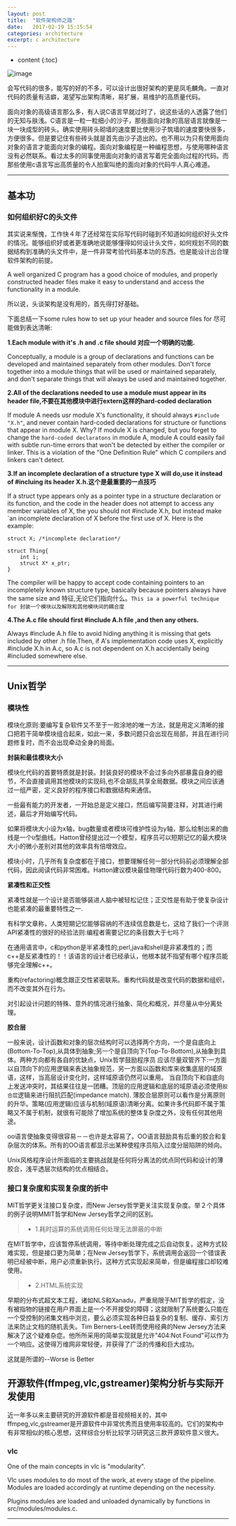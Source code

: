 ```yaml
---
layout: post
title:  "软件架构师之路"
date:   2017-02-19 15:15:54
categories: architecture
excerpt: c architecture
---
```


* content
{:toc}


![image](http://coolshell.cn//wp-content/uploads/2016/10/drawing-recursive-300x204.jpg)

会写代码的很多，能写的好的不多，可以设计出很好架构的更是凤毛麟角。一直对代码的质量有洁癖，渴望写出架构清晰，易扩展，易维护的高质量代码。

面向对象的高级语言那么多，有人说C语言早就过时了，说这些话的人透露了他们的无知与肤浅。C语言是一粒一粒细小的沙子，那些面向对象的高层语言就像是一块一块成型的砖头。确实使用砖头砌墙的速度要比使用沙子筑墙的速度要快很多，方便很多。但是要记住有些砖头就是首先由沙子造出的。也不用以为只有使用面向对象的语言才能面向对象的编程。面向对象编程是一种编程思想，与使用哪种语言没有必然联系。看过太多的同事使用面向对象的语言写着完全面向过程的代码。而那些使用c语言写出高质量的令人拍案叫绝的面向对象的代码牛人真心难道。




---


## 基本功

### 如何组织好C的头文件

其实说来惭愧，工作快４年了还经常在实际写代码时碰到不知道如何组织好头文件的情况。能够组织好或者更准确地说能够懂得如何设计头文件，如何规划不同的数据结构到准确的头文件中，是一件非常考验代码基本功的东西。也是能设计出合理软件架构的前提。

A well organized C program has a good choice of modules, and properly constructed header files make it easy to understand and access the functionality in a module.

所以说，头谈架构是没有用的，首先得打好基础。
 
下面总结一下some rules how to set up your header and source files for 尽可能做到表达清晰:

**1.Each module with it's .h and .c file should 对应一个明确的功能.**

Conceptually, a module is a group of declarations and functions can be developed and maintained separately from other modules. Don't force together into a module things that will be used or maintained separately, and don't separate things that will always be used and maintained together.


**2.All of the declarations needed to use a module must appear in its header file,不要在其他模块中进行extern这样的hard-coded declaration**

If module A needs usr module X's functionality, it should always `#include "X.h"`, and never contain hard-coded declarations for structure or functions that appear in module X. Why? If module X is changed, but you forget to change the `hard-coded declaratons` in module A, module A could easily fail with subtle run-time errors that won't be detected by either the compiler or linker. This is a violation of the "One Definition Rule" which C compilers and linkers can't detect.


**3.If an incomplete declaration of a structure type X will do,use it instead of #incluing its header X.h.这个是最重要的一点技巧**

If a struct type appears only as a pointer type in a structure declaration or its function, and the code in the header does not attempt to access any member variables of X, the you should not #include X.h, but instead make `an incomplete declaration of X before the first use of X. Here is the example:

<pre><code>struct X; /*incomplete declaration*/

struct Thing{
	int i;
	struct X* x_ptr;
}
</code></pre> 

The compiler will be happy to accept code containing pointers to an incompletely known structure type, basically because pointers always have the same size and 特征,无论它们指向什么。`This ia a powerful technique for 封装一个模块以及解除和其他模块间的耦合度`

**4.The A.c file should first #include A.h file ,and then any others.**

Always #include A.h file to avoid hiding anything it is missing that gets included by other .h file.Then, if A's implementation code uses X, explicitly #include X.h in A.c, so A.c is not dependent on X.h accidentally being #included somewhere else.


---


## Unix哲学

### 模块性

模块化原则:要编写复杂软件又不至于一败涂地的唯一方法，就是用定义清晰的接口把若干简单模块组合起来，如此一来，多数问题只会出现在局部，并且在进行问题修复时，而不会出现牵动全身的局面。

**封装和最佳模块大小**

模块化代码的首要特质就是封装。封装良好的模块不会过多向外部暴露自身的细节，不会直接调用其他模块的实现码,也不会胡乱共享全局数据。模块之间应该通过一组严密，定义良好的程序接口和数据结构来通信。

一些最有能力的开发者，一开始总是定义接口，然后编写简要注释，对其进行阐述，最后才开始编写代码。

如果将模块大小设为x轴，bug数量或者模块可维护性设为y轴，那么绘制出来的曲线是一个`U`型曲线。Hatton曾经提出过一个模型，程序员可以短期记忆的最大模块大小的微小差别对其他的效率具有倍增效应。

模块小时，几乎所有复杂度都在于接口，想要理解任何一部分代码前必须理解全部代码，因此阅读代码非常困难。Hatton建议模块最佳物理代码行数为400-800。

**紧凑性和正交性**

紧凑性就是一个设计是否能够装进人脑中被轻松记住；正交性是有助于使复杂设计也能紧凑的最重要特性之一.

有科学文章称，人类短期记忆能够容纳的不连续信息数是七，这给了我们一个评测API紧凑性的很好的经验法则:编程者需要记忆的条目数大于七吗？

在通用语言中，c和python是半紧凑性的;perl,java和shell是非紧凑性的；而c++是反紧凑性的！！该语言的设计者已经承认，他根本就不指望有哪个程序员能够完全理解c++。

重构(refactoring)概念跟正交性紧密联系。重构代码就是改变代码的数据和组织，而不改变其外在行为。

对引起设计问题的特殊、意外的情况进行抽象、简化和概况，并尽量从中分离处理。


**胶合层**

一般来说，设计函数和对象的层次结构时可以选择两个方向，一个是自底向上(Bottom-To-Top),从具体到抽象;另一个是自顶向下(Top-To-Bottom),从抽象到具体。两种方向都有各自的优缺点，Unix哲学鼓励程序员
应该尽量双管齐下:一方面以自顶向下的应用逻辑来表达抽象规范，另一方面以函数和库来收集底层的域原语，这样，当高层设计变化时，这样域原语仍然可以重用。
当自顶向下和自底向上发送冲突时，其结果往往是一团糟。顶层的应用逻辑和底层的域原语必须使用`胶合层`逻辑来进行阻抗匹配(impedance match).
薄胶合层原则可以看作是分离原则的升华。策略(应用逻辑)应该与机制(域原语)清晰分离。如果许多代码即不属于策略又不属于机制，就很有可能除了增加系统的整体复杂度之外，没有任何其他用途。

oo语言使抽象变得很容易－－也许是太容易了。OO语言鼓励具有后重的胶合和复杂层次的体系。所有的OO语言都显示出某种使程序员陷入过度分层陷阱的倾向。

Unix风格程序设计所面临的主要挑战就是任何将分离法的优点同代码和设计的薄胶合，浅平透层次结构的优点相结合。

### 接口复杂度和实现复杂度的折中

MIT哲学更关注接口复杂度，而New Jersey哲学更关注实现复杂度。举２个具体的例子说明MMIT哲学和New Jersey哲学之间的区别。

> * 1.耗时运算的系统调用任何处理无法屏蔽的中断

在MIT哲学中，应该暂停系统调用，等待中断处理完成之后自动恢复。这种方式较难实现，但是接口更为简单；在New Jersey哲学下，系统调用会返回一个错误表明已经被中断，用户必须重新执行。这种方式实现起来简单，但是编程接口却较难使用。


> * 2.HTML系统实现

早期的分布式超文本工程，诸如NLS和Xanadu，严重局限于MIT哲学的假定，没有被指物的链接在用户界面上是一个不开接受的障碍；这就限制了系统要么只能在一个受控制的闭集文档中浏览，要么必须实现各种日益复杂的复制、缓存、索引方法来防止文档的随机丢失。Tim Berners-Lee转而使用经典的New Jersey方法来解决了这个疑难杂症。他所所采用的简单实现就是允许"404:Not Found"可以作为一个响应。这使得万维网非常轻便，并获得了广泛的传播和巨大成功。

这就是所谓的--Worse is Better






## 开源软件(ffmpeg,vlc,gstreamer)架构分析与实际开发使用

近一年多以来主要研究的开源软件都是音视频相关的，其中ffmpeg,vlc,gstreamer是开源软件中非常优秀而且使用率较高的。它们的架构中有非常相似的核心思想，这样综合分析比较学习研究这三款开源软件意义很大。

### vlc

One of the main concepts in vlc is "modularity".

Vlc uses modules to do most of the work, at every stage of the pipeline. Modules are loaded accordingly at runtime depending on the necessity.

Plugins modules are loaded and unloaded dynamically by functions in src/modules/modules.c.



---














